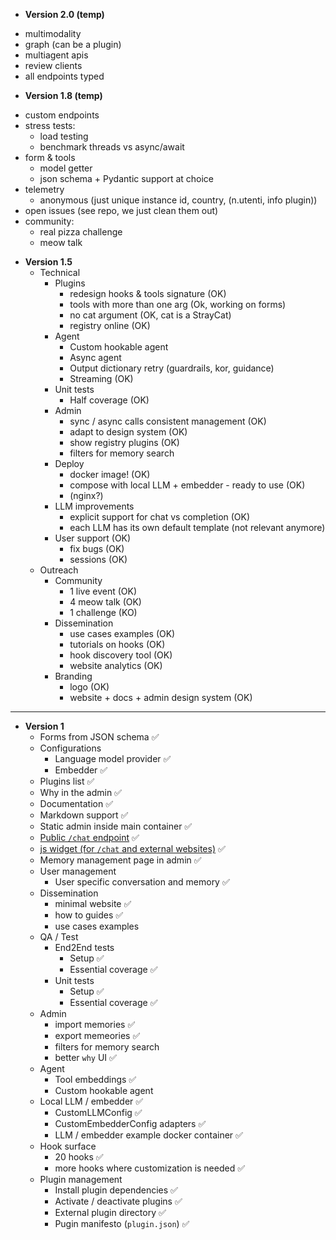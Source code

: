 
* **Version 2.0 (temp)**
 - multimodality
 - graph (can be a plugin)
 - multiagent apis
 - review clients
 - all endpoints typed

* **Version 1.8 (temp)**
 - custom endpoints
 - stress tests:
   - load testing
   - benchmark threads vs async/await
- form & tools
   - model getter
   - json schema + Pydantic support at choice
- telemetry
  - anonymous (just unique instance id, country, (n.utenti, info plugin))
- open issues (see repo, we just clean them out)
- community:
  - real pizza challenge
  - meow talk

* **Version 1.5**
	* Technical 
		* Plugins
			* redesign hooks & tools signature (OK)
			* tools with more than one arg (Ok, working on forms)
			* no cat argument (OK, cat is a StrayCat)
			* registry online (OK)
		* Agent
			* Custom hookable agent
			* Async agent
			* Output dictionary retry (guardrails, kor, guidance)
			* Streaming (OK)
		* Unit tests 
			* Half coverage (OK)
		* Admin
			* sync / async calls consistent management (OK)
			* adapt to design system (OK)
			* show registry plugins (OK)
			* filters for memory search
		* Deploy
			* docker image! (OK)
			* compose with local LLM + embedder - ready to use (OK)
			* (nginx?)
		* LLM improvements
			* explicit support for chat vs completion (OK)
			* each LLM has its own default template (not relevant anymore)
		* User support (OK)
			* fix bugs (OK)
			* sessions (OK)
	* Outreach
		* Community
			* 1 live event (OK)
			* 4 meow talk (OK)
			* 1 challenge (KO)
		* Dissemination
			* use cases examples (OK)
			* tutorials on hooks (OK)
			* hook discovery tool (OK)
			* website analytics (OK)
		* Branding
			* logo (OK)
			* website + docs + admin design system (OK)

---

* **Version 1**
  * Forms from JSON schema ✅ 
  * Configurations
	  * Language model provider ✅ 
	  * Embedder ✅ 
  * Plugins list ✅ 
  * Why in the admin ✅ 
  * Documentation ✅ 
  * Markdown support ✅ 
  * Static admin inside main container ✅ 
  * [Public `/chat` endpoint](https://github.com/cheshire-cat-ai/core/issues/267/)  ✅
  * [js widget (for `/chat` and external websites)](https://github.com/cheshire-cat-ai/core/issues/269/) ✅
  * Memory management page in admin ✅
  * User management
    * User specific conversation and memory ✅
  * Dissemination
    * minimal website ✅
    * how to guides ✅
    * use cases examples
  * QA / Test
    * End2End tests
      * Setup ✅
      * Essential coverage ✅
    * Unit tests 
      * Setup ✅
      * Essential coverage ✅
  * Admin
    * import memories ✅
    * export memeories ✅
    * filters for memory search
    * better `why` UI ✅
  * Agent
    * Tool embeddings ✅
    * Custom hookable agent 
  * Local LLM / embedder ✅
    * CustomLLMConfig ✅
    * CustomEmbedderConfig adapters ✅
    * LLM / embedder example docker container ✅
  * Hook surface
    * 20 hooks ✅
    * more hooks where customization is needed ✅
  * Plugin management
    * Install plugin dependencies ✅
    * Activate / deactivate plugins ✅
    * External plugin directory ✅
    * Pugin manifesto (`plugin.json`) ✅
